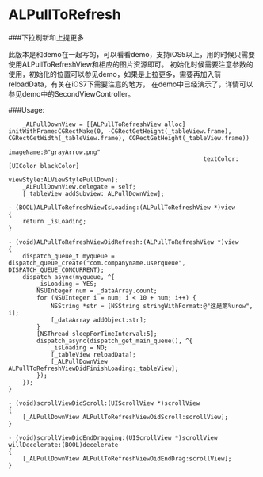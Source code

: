 ALPullToRefresh
==============


###下拉刷新和上提更多

此版本是和demo在一起写的，可以看看demo，支持iOS5以上，用的时候只需要使用ALPullToRefreshView和相应的图片资源即可。
初始化时候需要注意参数的使用，初始化的位置可以参见demo，如果是上拉更多，需要再加入前reloadData，有关在iOS7下需要注意的地方，
在demo中已经演示了，详情可以参见demo中的SecondViewController。

###Usage:
```Objective-C:n
	_ALPullDownView = [[ALPullToRefreshView alloc] initWithFrame:CGRectMake(0, -CGRectGetHeight(_tableView.frame), CGRectGetWidth(_tableView.frame), CGRectGetHeight(_tableView.frame)) 
	  												   imageName:@"grayArrow.png" 
	  												   textColor:[UIColor blackColor] 
	  												   viewStyle:ALViewStylePullDown];
    _ALPullDownView.delegate = self;
    [_tableView addSubview:_ALPullDownView];
    
- (BOOL)ALPullToRefreshViewIsLoading:(ALPullToRefreshView *)view
{
    return _isLoading;
}

- (void)ALPullToRefreshViewDidRefresh:(ALPullToRefreshView *)view
{
    dispatch_queue_t myqueue = dispatch_queue_create("com.companyname.userqueue", DISPATCH_QUEUE_CONCURRENT);
    dispatch_async(myqueue, ^{
        _isLoading = YES;
        NSUInteger num = _dataArray.count;
        for (NSUInteger i = num; i < 10 + num; i++) {
            NSString *str = [NSString stringWithFormat:@"这是第%urow", i];
            [_dataArray addObject:str];
        }
        [NSThread sleepForTimeInterval:5];
        dispatch_async(dispatch_get_main_queue(), ^{
            _isLoading = NO;
            [_tableView reloadData];
            [_ALPullDownView ALPullToRefreshViewDidFinishLoading:_tableView];
        });
    });
}

- (void)scrollViewDidScroll:(UIScrollView *)scrollView
{
    [_ALPullDownView ALPullToRefreshViewDidScroll:scrollView];
}

- (void)scrollViewDidEndDragging:(UIScrollView *)scrollView willDecelerate:(BOOL)decelerate
{
    [_ALPullDownView ALPullToRefreshViewDidEndDrag:scrollView];
}
```
